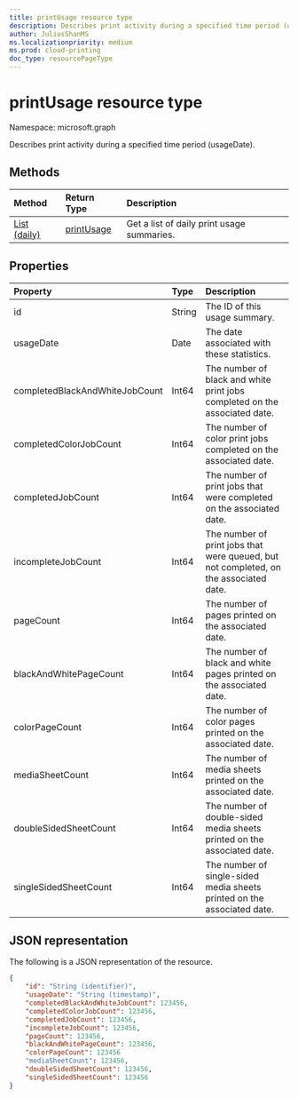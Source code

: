 ```yaml
---
title: printUsage resource type
description: Describes print activity during a specified time period (usageDate).
author: JuliusShanMS
ms.localizationpriority: medium
ms.prod: cloud-printing
doc_type: resourcePageType
---
```


# printUsage resource type

Namespace: microsoft.graph

Describes print activity during a specified time period (usageDate).

## Methods

| Method       | Return Type | Description |
|:-------------|:------------|:------------|
| [List (daily)](../api/reportroot-list-dailyprintusage.md) | [printUsage](printusage.md) | Get a list of daily print usage summaries. |

## Properties
| Property     | Type        | Description |
|:-------------|:------------|:------------|
|id|String|The ID of this usage summary.|
|usageDate|Date|The date associated with these statistics.|
|completedBlackAndWhiteJobCount|Int64|The number of black and white print jobs completed on the associated date.|
|completedColorJobCount|Int64|The number of color print jobs completed on the associated date.|
|completedJobCount|Int64|The number of print jobs that were completed on the associated date.|
|incompleteJobCount|Int64|The number of print jobs that were queued, but not completed, on the associated date.|
|pageCount|Int64|The number of pages printed on the associated date.|
|blackAndWhitePageCount|Int64|The number of black and white pages printed on the associated date.|
|colorPageCount|Int64|The number of color pages printed on the associated date.|
|mediaSheetCount|Int64|The number of media sheets printed on the associated date.|
|doubleSidedSheetCount|Int64|The number of double-sided media sheets printed on the associated date.|
|singleSidedSheetCount|Int64|The number of single-sided media sheets printed on the associated date.|


## JSON representation

The following is a JSON representation of the resource.

<!-- {
  "blockType": "resource",
  "@odata.type": "microsoft.graph.printUsage"
}-->

```json
{
    "id": "String (identifier)",
    "usageDate": "String (timestamp)",
    "completedBlackAndWhiteJobCount": 123456,
    "completedColorJobCount": 123456,
    "completedJobCount": 123456,
    "incompleteJobCount": 123456,
    "pageCount": 123456,
    "blackAndWhitePageCount": 123456,
    "colorPageCount": 123456
    "mediaSheetCount": 123456,
    "doubleSidedSheetCount": 123456,
    "singleSidedSheetCount": 123456
}
```
